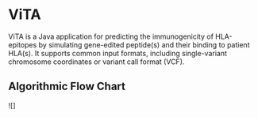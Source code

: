# ViTA
ViTA is a Java application for predicting the immunogenicity of HLA-epitopes by simulating gene-edited peptide(s) and their binding to patient HLA(s).
It supports common input formats, including single-variant chromosome coordinates or variant call format (VCF).
## Algorithmic Flow Chart  

![]
